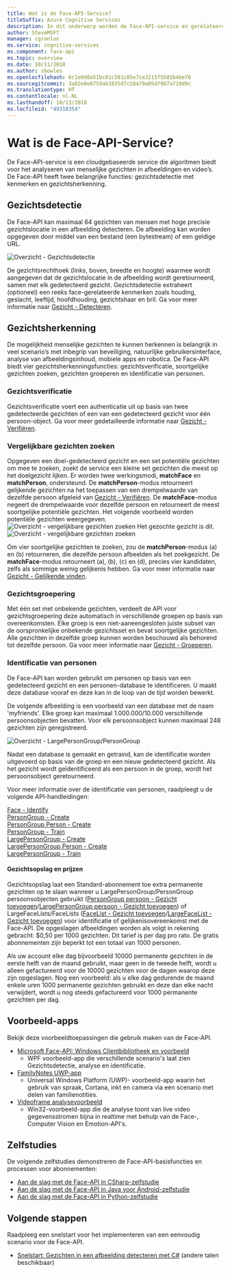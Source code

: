 ```yaml
---
title: Wat is de Face-API-Service?
titleSuffix: Azure Cognitive Services
description: In dit onderwerp worden de Face-API-service en gerelateerde termen uitgelegd.
author: SteveMSFT
manager: cgronlun
ms.service: cognitive-services
ms.component: face-api
ms.topic: overview
ms.date: 10/11/2018
ms.author: sbowles
ms.openlocfilehash: 6c1e0d0a51bc01c581c05e7ce3215f5501b4be76
ms.sourcegitcommit: 3a02e0e8759ab3835d7c58479a05d7907a719d9c
ms.translationtype: HT
ms.contentlocale: nl-NL
ms.lasthandoff: 10/13/2018
ms.locfileid: "49310354"
---
```

# <a name="what-is-the-face-api-service"></a>Wat is de Face-API-Service?

De Face-API-service is een cloudgebaseerde service die algoritmen biedt voor het analyseren van menselijke gezichten in afbeeldingen en video’s. De Face-API heeft twee belangrijke functies: gezichtsdetectie met kenmerken en gezichtsherkenning.

## <a name="face-detection"></a>Gezichtsdetectie

De Face-API kan maximaal 64 gezichten van mensen met hoge precisie gezichtslocatie in een afbeelding detecteren. De afbeelding kan worden opgegeven door middel van een bestand (een bytestream) of een geldige URL.

![Overzicht - Gezichtsdetectie](./Images/Face.detection.jpg)

De gezichtsrechthoek (links, boven, breedte en hoogte) waarmee wordt aangegeven dat de gezichtslocatie in de afbeelding wordt geretourneerd, samen met elk gedetecteerd gezicht. Gezichtsdetectie extraheert (optioneel) een reeks face-gerelateerde kenmerken zoals houding, geslacht, leeftijd, hoofdhouding, gezichtshaar en bril. Ga voor meer informatie naar [Gezicht - Detecteren](https://westus.dev.cognitive.microsoft.com/docs/services/563879b61984550e40cbbe8d/operations/563879b61984550f30395236).

## <a name="face-recognition"></a>Gezichtsherkenning

De mogelijkheid menselijke gezichten te kunnen herkennen is belangrijk in veel scenario’s met inbegrip van beveiliging, natuurlijke gebruikersinterface, analyse van afbeeldingsinhoud, mobiele apps en robotica. De Face-API biedt vier gezichtsherkenningsfuncties: gezichtsverificatie, soortgelijke gezichten zoeken, gezichten groeperen en identificatie van personen.

### <a name="face-verification"></a>Gezichtsverificatie

Gezichtsverificatie voert een authenticatie uit op basis van twee gedetecteerde gezichten of een van een gedetecteerd gezicht voor één persoon-object. Ga voor meer gedetailleerde informatie naar [Gezicht - Verifiëren](https://westus.dev.cognitive.microsoft.com/docs/services/563879b61984550e40cbbe8d/operations/563879b61984550f3039523a).

### <a name="finding-similar-faces"></a>Vergelijkbare gezichten zoeken

Opgegeven een doel-gedetecteerd gezicht en een set potentiële gezichten om mee te zoeken, zoekt de service een kleine set gezichten die meest op het doelgezicht lijken. Er worden twee werkingsmodi, **matchFace** en **matchPerson**, ondersteund. De **matchPerson**-modus retourneert gelijkende gezichten na het toepassen van een drempelwaarde van dezelfde persoon afgeleid van [Gezicht - Verifiëren](https://westus.dev.cognitive.microsoft.com/docs/services/563879b61984550e40cbbe8d/operations/563879b61984550f3039523a). De **matchFace**-modus negeert de drempelwaarde voor dezelfde persoon en retourneert de meest soortgelijke potentiële gezichten. Het volgende voorbeeld worden potentiële gezichten weergegeven.
![Overzicht - vergelijkbare gezichten zoeken](./Images/FaceFindSimilar.Candidates.jpg) Het gezochte gezicht is dit.
![Overzicht - vergelijkbare gezichten zoeken](./Images/FaceFindSimilar.QueryFace.jpg)

Om vier soortgelijke gezichten te zoeken, zou de **matchPerson**-modus (a) en (b) retourneren, die dezelfde persoon afbeelden als het zoekgezicht. De **matchFace**-modus retourneert (a), (b), (c) en (d), precies vier kandidaten, zelfs als sommige weinig gelijkenis hebben. Ga voor meer informatie naar [Gezicht - Gelijkende vinden](https://westus.dev.cognitive.microsoft.com/docs/services/563879b61984550e40cbbe8d/operations/563879b61984550f30395237).

### <a name="face-grouping"></a>Gezichtsgroepering

Met één set met onbekende gezichten, verdeelt de API voor gezichtsgroepering deze automatisch in verschillende groepen op basis van overeenkomsten. Elke groep is een niet-aaneengesloten juiste subset van de oorspronkelijke onbekende gezichtsset en bevat soortgelijke gezichten. Alle gezichten in dezelfde groep kunnen worden beschouwd als behorend tot dezelfde persoon. Ga voor meer informatie naar [Gezicht - Groeperen](https://westus.dev.cognitive.microsoft.com/docs/services/563879b61984550e40cbbe8d/operations/563879b61984550f30395238).

### <a name="person-identification"></a>Identificatie van personen

De Face-API kan worden gebruikt om personen op basis van een gedetecteerd gezicht en een personen-database te identificeren. U maakt deze database vooraf en deze kan in de loop van de tijd worden bewerkt.

De volgende afbeelding is een voorbeeld van een database met de naam 'myfriends'. Elke groep kan maximaal 1.000.000/10.000 verschillende persoonsobjecten bevatten. Voor elk persoonsobject kunnen maximaal 248 gezichten zijn geregistreerd.

![Overzicht - LargePersonGroup/PersonGroup](./Images/person.group.clare.jpg)

Nadat een database is gemaakt en getraind, kan de identificatie worden uitgevoerd op basis van de groep en een nieuw gedetecteerd gezicht. Als het gezicht wordt geïdentificeerd als een persoon in de groep, wordt het persoonsobject geretourneerd.

Voor meer informatie over de identificatie van personen, raadpleegt u de volgende API-handleidingen:

[Face - Identify](https://westus.dev.cognitive.microsoft.com/docs/services/563879b61984550e40cbbe8d/operations/563879b61984550f30395239)  
[PersonGroup - Create](https://westus.dev.cognitive.microsoft.com/docs/services/563879b61984550e40cbbe8d/operations/563879b61984550f30395244)  
[PersonGroup Person - Create](https://westus.dev.cognitive.microsoft.com/docs/services/563879b61984550e40cbbe8d/operations/563879b61984550f3039523c)  
[PersonGroup - Train](https://westus.dev.cognitive.microsoft.com/docs/services/563879b61984550e40cbbe8d/operations/563879b61984550f30395249)  
[LargePersonGroup - Create](https://westus.dev.cognitive.microsoft.com/docs/services/563879b61984550e40cbbe8d/operations/599acdee6ac60f11b48b5a9d)  
[LargePersonGroup Person - Create](https://westus.dev.cognitive.microsoft.com/docs/services/563879b61984550e40cbbe8d/operations/599adcba3a7b9412a4d53f40)  
[LargePersonGroup - Train](https://westus.dev.cognitive.microsoft.com/docs/services/563879b61984550e40cbbe8d/operations/599ae2d16ac60f11b48b5aa4)  

#### <a name="face-storage-and-pricing"></a>Gezichtsopslag en prijzen

Gezichtsopslag laat een Standard-abonnement toe extra permanente gezichten op te slaan wanneer u LargePersonGroup/PersonGroup persoonsobjecten gebruikt ([PersonGroup persoon - Gezicht toevoegen](https://westus.dev.cognitive.microsoft.com/docs/services/563879b61984550e40cbbe8d/operations/563879b61984550f3039523b)/[LargePersonGroup persoon - Gezicht toevoegen](https://westus.dev.cognitive.microsoft.com/docs/services/563879b61984550e40cbbe8d/operations/599adf2a3a7b9412a4d53f42)) of LargeFaceLists/FaceLists ([FaceList - Gezicht toevoegen](https://westus.dev.cognitive.microsoft.com/docs/services/563879b61984550e40cbbe8d/operations/563879b61984550f30395250)/[LargeFaceList - Gezicht toevoegen](https://westus.dev.cognitive.microsoft.com/docs/services/563879b61984550e40cbbe8d/operations/5a158c10d2de3616c086f2d3)) voor identificatie of gelijkenisovereenkomst met de Face-API. De opgeslagen afbeeldingen worden als volgt in rekening gebracht: $0,50 per 1000 gezichten. Dit tarief is per dag pro rato. De gratis abonnementen zijn beperkt tot een totaal van 1000 personen.

Als uw account elke dag bijvoorbeeld 10000 permanente gezichten in de eerste helft van de maand gebruikt, maar geen in de tweede helft, wordt u alleen gefactureerd voor de 10000 gezichten voor de dagen waarop deze zijn opgeslagen. Nog een voorbeeld: als u elke dag gedurende de maand enkele uren 1000 permanente gezichten gebruikt en deze dan elke nacht verwijdert, wordt u nog steeds gefactureerd voor 1000 permanente gezichten per dag.

## <a name="sample-apps"></a>Voorbeeld-apps

Bekijk deze voorbeeldtoepassingen die gebruik maken van de Face-API.

- [Microsoft Face-API: Windows Clientbibliotheek en voorbeeld](https://github.com/Microsoft/Cognitive-Face-Windows)
  - WPF voorbeeld-app die verschillende scenario's laat zien Gezichtsdetectie, analyse en identificatie.
- [FamilyNotes UWP-app](https://github.com/Microsoft/Windows-appsample-familynotes)
  - Universal Windows Platform (UWP)- voorbeeld-app waarin het gebruik van spraak, Cortana, inkt en camera via een scenario met delen van familienotities.
- [Videoframe analysevoorbeeld](https://github.com/microsoft/cognitive-samples-videoframeanalysis)
  - Win32-voorbeeld-app die de analyse toont van live video gegevensstromen bijna in realtime met behulp van de Face-, Computer Vision en Emotion-API's.

## <a name="tutorials"></a>Zelfstudies
De volgende zelfstudies demonstreren de Face-API-basisfuncties en processen voor abonnementen:
- [Aan de slag met de Face-API in CSharp-zelfstudie](Tutorials/FaceAPIinCSharpTutorial.md)
- [Aan de slag met de Face-API in Java voor Android-zelfstudie](Tutorials/FaceAPIinJavaForAndroidTutorial.md)
- [Aan de slag met de Face-API in Python-zelfstudie](Tutorials/FaceAPIinPythonTutorial.md)

## <a name="next-steps"></a>Volgende stappen

Raadpleeg een snelstart voor het implementeren van een eenvoudig scenario voor de Face-API.
- [Snelstart: Gezichten in een afbeelding detecteren met C#](quickstarts/csharp.md) (andere talen beschikbaar)
